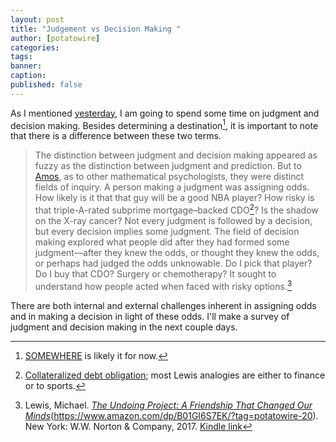 ```yaml
---
layout: post
title: "Judgement vs Decision Making "
author: [potatowire]
categories: 
tags: 
banner: 
caption: 
published: false
---
```


As I mentioned [yesterday][1], I am going to spend some time on judgment and decision making. Besides determining a destination[^1], it is important to note that there is a difference between these two terms.

> The distinction between judgment and decision making appeared as fuzzy as the distinction between judgment and prediction. But to [Amos][3], as to other mathematical psychologists, they were distinct fields of inquiry. A person making a judgment was assigning odds. How likely is it that that guy will be a good NBA player? How risky is that triple-A-rated subprime mortgage–backed CDO[^2]? Is the shadow on the X-ray cancer? Not every judgment is followed by a decision, but every decision implies some judgment. The field of decision making explored what people did after they had formed some judgment—after they knew the odds, or thought they knew the odds, or perhaps had judged the odds unknowable. Do I pick that player? Do I buy that CDO? Surgery or chemotherapy? It sought to understand how people acted when faced with risky options.[^3]

There are both internal and external challenges inherent in assigning odds and in making a decision in light of these odds. I'll make a survey of judgment and decision making in the next couple days.

[^1]:	[SOMEWHERE][2] is likely it for now.

[^2]:	[Collateralized debt obligation][4]; most Lewis analogies are either to finance or to sports.

[^3]:	Lewis, Michael. [*The Undoing Project: A Friendship That Changed Our Minds*]()(https://www.amazon.com/dp/B01GI6S7EK/?tag=potatowire-20). New York: W.W. Norton & Company, 2017. [Kindle link]()

[1]:	https://with.thegra.in/somewhere
[2]:	https://with.thegra.in/somewhere
[3]:	https://en.m.wikipedia.org/wiki/Amos_Tversky
[4]:	https://en.wikipedia.org/wiki/Collateralized_debt_obligation
